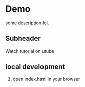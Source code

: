 # Demo

some description lol.

## Subheader

Watch tutorial on utube

## local development

1. open index.html in your browser
